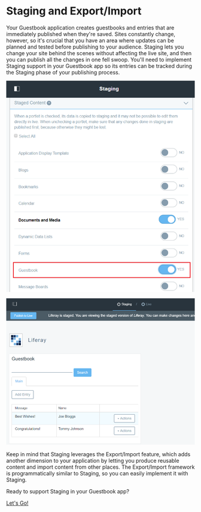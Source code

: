 # Staging and Export/Import

Your Guestbook application creates guestbooks and entries that are immediately
published when they're saved. Sites constantly change, however, so it's crucial
that you have an area where updates can be planned and tested before publishing
to your audience. Staging lets you change your site behind the scenes without
affecting the live site, and then you can publish all the changes in one fell
swoop. You'll need to implement Staging support in your Guestbook app so its
entries can be tracked during the Staging phase of your publishing process.

![Figure 1: Once Staging is implemented in your Guestbook app, you can have its data tracked by the Staging framework.](../../../images/guestbook-staging.png)

![Figure 2: A Staging-enabled Guestbook app can be modified on the staged site first without any users seeing it on the live site.](../../../images/guestbook-staging-page.png)

Keep in mind that Staging leverages the Export/Import feature, which adds
another dimension to your application by letting you produce reusable content
and import content from other places. The Export/Import framework is
programmatically similar to Staging, so you can easily implement it with
Staging.

Ready to support Staging in your Guestbook app?

<a class="go-link btn btn-primary" href="/develop/tutorials/-/knowledge_base/7-0/creating-staged-models">Let's Go!<span class="icon-circle-arrow-right"></span></a>